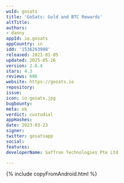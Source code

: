 ```yaml
---
wsId: gosats
title: 'GoSats: Gold and BTC Rewards'
altTitle: 
authors:
- danny
appId: io.gosats
appCountry: in
idd: '1536263998'
released: 2021-01-05
updated: 2025-05-26
version: 2.6.4
stars: 4.3
reviews: 686
website: https://gosats.io
repository: 
issue: 
icon: io.gosats.jpg
bugbounty: 
meta: ok
verdict: custodial
appHashes: 
date: 2023-03-23
signer: 
twitter: gosatsapp
social: 
features: 
developerName: Saffron Technologies Pte Ltd

---
```


{% include copyFromAndroid.html %}
